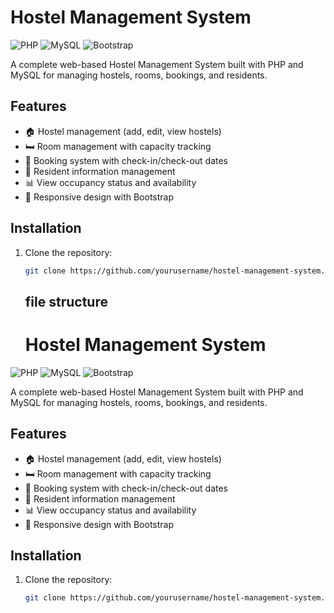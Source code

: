 # Hostel Management System

![PHP](https://img.shields.io/badge/PHP-777BB4?style=for-the-badge&logo=php&logoColor=white)
![MySQL](https://img.shields.io/badge/MySQL-005C84?style=for-the-badge&logo=mysql&logoColor=white)
![Bootstrap](https://img.shields.io/badge/Bootstrap-563D7C?style=for-the-badge&logo=bootstrap&logoColor=white)

A complete web-based Hostel Management System built with PHP and MySQL for managing hostels, rooms, bookings, and residents.

## Features

- 🏠 Hostel management (add, edit, view hostels)
- 🛏️ Room management with capacity tracking
- 📅 Booking system with check-in/check-out dates
- 👥 Resident information management
- 📊 View occupancy status and availability
- 📱 Responsive design with Bootstrap

## Installation

1. Clone the repository:
   ```bash
   git clone https://github.com/yourusername/hostel-management-system.git
   ```
   ## file structure
   # Hostel Management System

![PHP](https://img.shields.io/badge/PHP-777BB4?style=for-the-badge&logo=php&logoColor=white)
![MySQL](https://img.shields.io/badge/MySQL-005C84?style=for-the-badge&logo=mysql&logoColor=white)
![Bootstrap](https://img.shields.io/badge/Bootstrap-563D7C?style=for-the-badge&logo=bootstrap&logoColor=white)

A complete web-based Hostel Management System built with PHP and MySQL for managing hostels, rooms, bookings, and residents.

## Features

- 🏠 Hostel management (add, edit, view hostels)
- 🛏️ Room management with capacity tracking
- 📅 Booking system with check-in/check-out dates
- 👥 Resident information management
- 📊 View occupancy status and availability
- 📱 Responsive design with Bootstrap

## Installation

1. Clone the repository:
   ```bash
   git clone https://github.com/yourusername/hostel-management-system.git
```   
